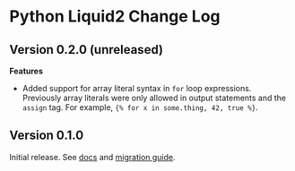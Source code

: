 # Python Liquid2 Change Log

## Version 0.2.0 (unreleased)

**Features**

- Added support for array literal syntax in `for` loop expressions. Previously array literals were only allowed in output statements and the `assign` tag. For example, `{% for x in some.thing, 42, true %}`.

## Version 0.1.0

Initial release. See [docs](https://jg-rp.github.io/python-liquid2/) and [migration guide](https://jg-rp.github.io/python-liquid2/migration/).
